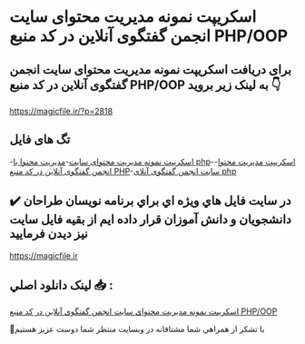# اسکریپت نمونه مدیریت محتوای سایت انجمن گفتگوی آنلاین در کد منبع PHP/OOP

## برای دریافت اسکریپت نمونه مدیریت محتوای سایت انجمن گفتگوی آنلاین در کد منبع PHP/OOP به لینک زیر بروید 👇

https://magicfile.ir/?p=2818

## تگ های فایل

-[اسکریپت نمونه مدیریت محتوای سایت](https://magicfile.ir/product/%d8%a7%d8%b3%da%a9%d8%b1%db%8c%d9%be%d8%aa-%d9%86%d9%85%d9%88%d9%86%d9%87-%d9%85%d8%af%db%8c%d8%b1%db%8c%d8%aa-%d9%85%d8%ad%d8%aa%d9%88%d8%a7%db%8c%d8%b3%d8%a7%db%8c%d8%aa-php-oop/)-[مدیریت محتوا با php](https://magicfile.ir/product/%d8%a7%d8%b3%da%a9%d8%b1%db%8c%d9%be%d8%aa-%d9%86%d9%85%d9%88%d9%86%d9%87-%d9%85%d8%af%db%8c%d8%b1%db%8c%d8%aa-%d9%85%d8%ad%d8%aa%d9%88%d8%a7%db%8c%d8%b3%d8%a7%db%8c%d8%aa-php-oop/)-[اسکریپت مدیریت محتوا](https://magicfile.ir/product/%d8%a7%d8%b3%da%a9%d8%b1%db%8c%d9%be%d8%aa-%d9%86%d9%85%d9%88%d9%86%d9%87-%d9%85%d8%af%db%8c%d8%b1%db%8c%d8%aa-%d9%85%d8%ad%d8%aa%d9%88%d8%a7%db%8c%d8%b3%d8%a7%db%8c%d8%aa-php-oop/)-[انجمن گفتگوی آنلاین در کد منبع PHP](https://magicfile.ir/product/%d8%a7%d8%b3%da%a9%d8%b1%db%8c%d9%be%d8%aa-%d9%86%d9%85%d9%88%d9%86%d9%87-%d9%85%d8%af%db%8c%d8%b1%db%8c%d8%aa-%d9%85%d8%ad%d8%aa%d9%88%d8%a7%db%8c%d8%b3%d8%a7%db%8c%d8%aa-php-oop/)-[سایت انجمن گفتگوی آنلای php](https://magicfile.ir/product/%d8%a7%d8%b3%da%a9%d8%b1%db%8c%d9%be%d8%aa-%d9%86%d9%85%d9%88%d9%86%d9%87-%d9%85%d8%af%db%8c%d8%b1%db%8c%d8%aa-%d9%85%d8%ad%d8%aa%d9%88%d8%a7%db%8c%d8%b3%d8%a7%db%8c%d8%aa-php-oop/)

## ✔️ در سايت فايل هاي ويژه اي براي برنامه نويسان طراحان دانشجويان و دانش آموزان قرار داده ايم از بقيه فايل سايت نيز ديدن فرماييد

https://magicfile.ir


## لينک دانلود اصلي 📥 :

[اسکریپت نمونه مدیریت محتوای سایت انجمن گفتگوی آنلاین در کد منبع PHP/OOP](https://magicfile.ir/product/%d8%a7%d8%b3%da%a9%d8%b1%db%8c%d9%be%d8%aa-%d9%86%d9%85%d9%88%d9%86%d9%87-%d9%85%d8%af%db%8c%d8%b1%db%8c%d8%aa-%d9%85%d8%ad%d8%aa%d9%88%d8%a7%db%8c%d8%b3%d8%a7%db%8c%d8%aa-php-oop/) 


🙏با تشکر از همراهي شما مشتاقانه در وبسایت منتظر شما دوست عزیز هستیم

